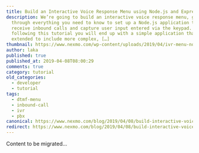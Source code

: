```yaml
---
title: Build an Interactive Voice Response Menu using Node.js and Express
description: We’re going to build an interactive voice response menu, going
  through everything you need to know to set up a Node.js application that can
  receive inbound calls and capture user input entered via the keypad. By
  following this tutorial you will end up with a simple application that can be
  extended to include more complex, […]
thumbnail: https://www.nexmo.com/wp-content/uploads/2019/04/ivr-menu-node-express.png
author: laka
published: true
published_at: 2019-04-08T08:00:29
comments: true
category: tutorial
old_categories:
  - developer
  - tutorial
tags:
  - dtmf-menu
  - inbound-call
  - ivr
  - pbx
canonical: https://www.nexmo.com/blog/2019/04/08/build-interactive-voice-response-node-express-javascript-dr
redirect: https://www.nexmo.com/blog/2019/04/08/build-interactive-voice-response-node-express-javascript-dr
---
```

Content to be migrated...